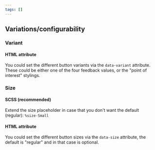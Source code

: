```yaml
---
tags: []
---
```


## Variations/configurability

### Variant

#### HTML attribute

You could set the different button variants via the `data-variant` attribute. These could be either one of the four feedback values, or the "point of interest" stylings.

### Size

#### SCSS (recommended)

Extend the size placeholder in case that you don't want the default (regular): `%size-Small`

#### HTML attribute

You could set the different button sizes via the `data-size` attribute, the default is "regular" and in that case is optional.
